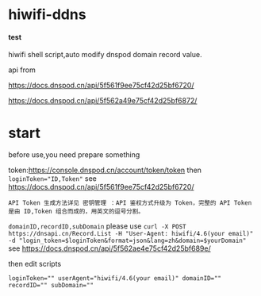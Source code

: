 # hiwifi-ddns

#### test

hiwifi shell script,auto modify dnspod domain record value.

api from 

https://docs.dnspod.cn/api/5f561f9ee75cf42d25bf6720/

https://docs.dnspod.cn/api/5f562a49e75cf42d25bf6872/


# start

before use,you need prepare something

token:https://console.dnspod.cn/account/token/token
then `loginToken="ID,Token"` see https://docs.dnspod.cn/api/5f561f9ee75cf42d25bf6720/

`API Token 生成方法详见 密钥管理 ：API 鉴权方式升级为 Token，完整的 API Token 是由 ID,Token 组合而成的，用英文的逗号分割。`

`domainID,recordID,subDomain` please use 
`curl -X POST https://dnsapi.cn/Record.List -H "User-Agent: hiwifi/4.6(your email)" -d "login_token=$loginToken&format=json&lang=zh&domain=$yourDomain"`
see https://docs.dnspod.cn/api/5f562ae4e75cf42d25bf689e/

then edit scripts

`loginToken=""
userAgent="hiwifi/4.6(your email)"
domainID=""
recordID=""
subDomain=""`
